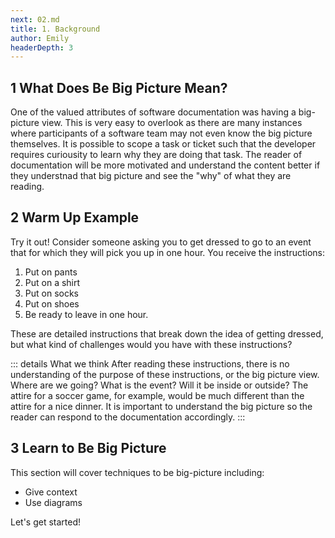 ```yaml
---
next: 02.md
title: 1. Background
author: Emily
headerDepth: 3
---
```


## 1 What Does Be Big Picture Mean?
One of the valued attributes of software documentation was having a big-picture view. This is very easy to overlook as there are many instances where participants of a software team may not even know the big picture themselves. It is possible to scope a task or ticket such that the developer requires curiousity to learn why they are doing that task. The reader of documentation will be more motivated and understand the content better if they understnad that big picture and see the "why" of what they are reading.

## 2 Warm Up Example
Try it out! Consider someone asking you to get dressed to go to an event that for which they will pick you up in one hour. You receive the instructions:

1. Put on pants
2. Put on a shirt
3. Put on socks
4. Put on shoes
5. Be ready to leave in one hour.

These are detailed instructions that break down the idea of getting dressed, but what kind of challenges would you have with these instructions?

::: details What we think
After reading these instructions, there is no understanding of the purpose of these instructions, or the big picture view. Where are we going? What is the event? Will it be inside or outside? The attire for a soccer game, for example, would be much different than the attire for a nice dinner. It is important to understand the big picture so the reader can respond to the documentation accordingly.
:::

## 3 Learn to Be Big Picture

This section will cover techniques to be big-picture including:
- Give context
- Use diagrams

Let's get started!